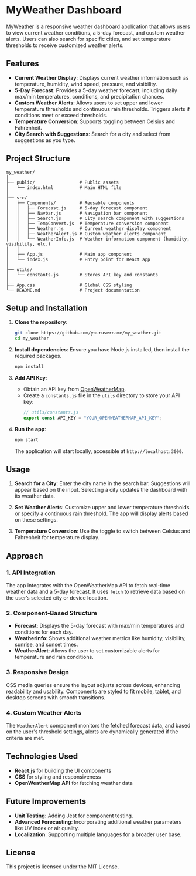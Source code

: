 
# MyWeather Dashboard

MyWeather is a responsive weather dashboard application that allows users to view current weather conditions, a 5-day forecast, and custom weather alerts. Users can also search for specific cities, and set temperature thresholds to receive customized weather alerts.

## Features

- **Current Weather Display**: Displays current weather information such as temperature, humidity, wind speed, pressure, and visibility.
- **5-Day Forecast**: Provides a 5-day weather forecast, including daily max/min temperatures, conditions, and precipitation chances.
- **Custom Weather Alerts**: Allows users to set upper and lower temperature thresholds and continuous rain thresholds. Triggers alerts if conditions meet or exceed thresholds.
- **Temperature Conversion**: Supports toggling between Celsius and Fahrenheit.
- **City Search with Suggestions**: Search for a city and select from suggestions as you type.

## Project Structure

```
my_weather/
│
├── public/                 # Public assets
│   └── index.html          # Main HTML file
│
├── src/
│   ├── Components/         # Reusable components
│   │   ├── Forecast.js     # 5-day forecast component
│   │   ├── Navbar.js       # Navigation bar component
│   │   ├── Search.js       # City search component with suggestions
│   │   ├── TempConvert.js  # Temperature conversion component
│   │   ├── Weather.js      # Current weather display component
│   │   ├── WeatherAlert.js # Custom weather alerts component
│   │   └── WeatherInfo.js  # Weather information component (humidity, visibility, etc.)
│   │
│   ├── App.js              # Main app component
│   └── index.js            # Entry point for React app
│
├── utils/
│   └── constants.js        # Stores API key and constants
│
├── App.css                 # Global CSS styling
└── README.md               # Project documentation
```

## Setup and Installation

1. **Clone the repository**:
   ```bash
   git clone https://github.com/yourusername/my_weather.git
   cd my_weather
   ```

2. **Install dependencies**:
   Ensure you have Node.js installed, then install the required packages.
   ```bash
   npm install
   ```

3. **Add API Key**:
   - Obtain an API key from [OpenWeatherMap](https://openweathermap.org/api).
   - Create a `constants.js` file in the `utils` directory to store your API key:
     ```javascript
     // utils/constants.js
     export const API_KEY = "YOUR_OPENWEATHERMAP_API_KEY";
     ```

4. **Run the app**:
   ```bash
   npm start
   ```
   The application will start locally, accessible at `http://localhost:3000`.

## Usage

1. **Search for a City**: Enter the city name in the search bar. Suggestions will appear based on the input. Selecting a city updates the dashboard with its weather data.

2. **Set Weather Alerts**: Customize upper and lower temperature thresholds or specify a continuous rain threshold. The app will display alerts based on these settings.

3. **Temperature Conversion**: Use the toggle to switch between Celsius and Fahrenheit for temperature display.

## Approach

### 1. API Integration
The app integrates with the OpenWeatherMap API to fetch real-time weather data and a 5-day forecast. It uses `fetch` to retrieve data based on the user’s selected city or device location.

### 2. Component-Based Structure
- **Forecast**: Displays the 5-day forecast with max/min temperatures and conditions for each day.
- **WeatherInfo**: Shows additional weather metrics like humidity, visibility, sunrise, and sunset times.
- **WeatherAlert**: Allows the user to set customizable alerts for temperature and rain conditions.

### 3. Responsive Design
CSS media queries ensure the layout adjusts across devices, enhancing readability and usability. Components are styled to fit mobile, tablet, and desktop screens with smooth transitions.

### 4. Custom Weather Alerts
The `WeatherAlert` component monitors the fetched forecast data, and based on the user's threshold settings, alerts are dynamically generated if the criteria are met.

## Technologies Used

- **React.js** for building the UI components
- **CSS** for styling and responsiveness
- **OpenWeatherMap API** for fetching weather data

## Future Improvements

- **Unit Testing**: Adding Jest for component testing.
- **Advanced Forecasting**: Incorporating additional weather parameters like UV index or air quality.
- **Localization**: Supporting multiple languages for a broader user base.

## License

This project is licensed under the MIT License.
